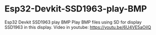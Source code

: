 # Esp32-Devkit-SSD1963-play-BMP
Esp32 Devkit SSD1963 play BMP
Play BMP files using SD for display SSD1963 in this display.
Video in youtube: https://youtu.be/6U4VE5aOiIQ
